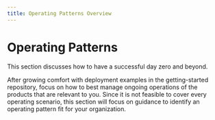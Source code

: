 ```yaml
---
title: Operating Patterns Overview
---
```

# Operating Patterns

This section discusses how to have a successful day zero and beyond.

After growing comfort with deployment examples in the getting-started repository, focus on how to best manage ongoing operations of the products that are relevant to you. Since it is not feasible to cover every operating scenario, this section will focus on guidance to identify an operating pattern fit for your organization.  